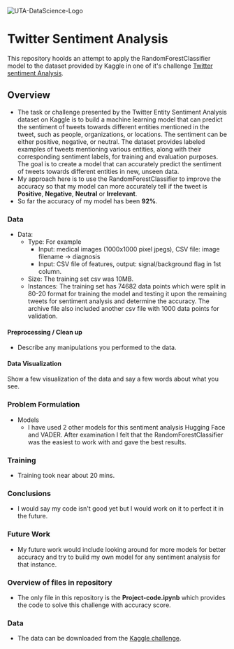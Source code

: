 ![UTA-DataScience-Logo](https://user-images.githubusercontent.com/112208238/235835653-b29143a5-301e-4943-be96-97148cd62bda.png)


# Twitter Sentiment Analysis

This repository hoolds an attempt to apply the RandomForestClassifier model to the dataset provided by Kaggle in one of it's challenge [Twitter sentiment Analysis](https://www.kaggle.com/datasets/jp797498e/twitter-entity-sentiment-analysis).

## Overview

  * The task or challenge presented by the Twitter Entity Sentiment Analysis dataset on Kaggle is to build a machine learning model that can predict the sentiment of tweets towards different entities mentioned in the tweet, such as people, organizations, or locations. The sentiment can be either positive, negative, or neutral. The dataset provides labeled examples of tweets mentioning various entities, along with their corresponding sentiment labels, for training and evaluation purposes. The goal is to create a model that can accurately predict the sentiment of tweets towards different entities in new, unseen data.
  * My approach here is to use the RandomForestClassifier to improve the accuracy so that my model can more accurately tell if the tweet is **Positive**, **Negative**, **Neutral** or **Irrelevant**. 
  * So far the accuracy of my model has been **92%**.

### Data

* Data:
  * Type: For example
    * Input: medical images (1000x1000 pixel jpegs), CSV file: image filename -> diagnosis
    * Input: CSV file of features, output: signal/background flag in 1st column.
  * Size: The training set csv was 10MB.
  * Instances: The training set has 74682 data points which were split in 80-20 format for training the model and testing it upon the remaining tweets for sentiment analysis and determine the accuracy. The archive file also included another csv file with 1000 data points for validation. 


#### Preprocessing / Clean up

* Describe any manipulations you performed to the data.

#### Data Visualization

Show a few visualization of the data and say a few words about what you see.

### Problem Formulation

 * Models
    * I have used 2 other models for this sentiment analysis Hugging Face and VADER. After examination I felt that the RandomForestClassifier was the easiest to work with and gave the best results.

### Training

  * Training took near about 20 mins. 

### Conclusions

  * I would say my code isn't good yet but I would work on it to perfect it in the future.

### Future Work

  * My future work would include looking around for more models for better accuracy and try to build my own model for any sentiment analysis for that instance.

### Overview of files in repository

* The only file in this repository is the **Project-code.ipynb** which provides the code to solve this challenge with accuracy score.

### Data

* The data can be downloaded from the [Kaggle challenge](https://www.kaggle.com/datasets/jp797498e/twitter-entity-sentiment-analysis).
